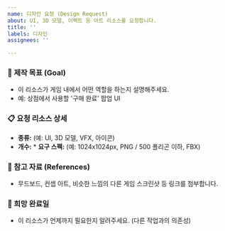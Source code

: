 ```yaml
---
name: 디자인 요청 (Design Request)
about: UI, 3D 모델, 이펙트 등 아트 리소스를 요청합니다.
title: ''
labels: 디자인
assignees: ''

---
```


### 🎯 제작 목표 (Goal)
* 이 리소스가 게임 내에서 어떤 역할을 하는지 설명해주세요.
* 예: 상점에서 사용할 '구매 완료' 팝업 UI

### 📋 요청 리소스 상세
* **종류:** (예: UI, 3D 모델, VFX, 아이콘)
* **개수:** * **요구 스펙:** (예: 1024x1024px, PNG / 500 폴리곤 이하, FBX)

### 🎨 참고 자료 (References)
* 무드보드, 컨셉 아트, 비슷한 느낌의 다른 게임 스크린샷 등 링크를 첨부합니다.

### 📅 희망 완료일
* 이 리소스가 언제까지 필요한지 알려주세요. (다른 작업과의 의존성)
